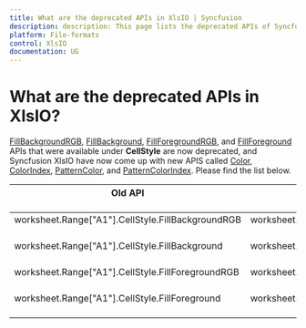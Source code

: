 ```yaml
---
title: What are the deprecated APIs in XlsIO | Syncfusion
description: description: This page lists the deprecated APIs of Syncfusion .NET Excel library (XlsIO) and their respective new APIs.
platform: File-formats
control: XlsIO
documentation: UG
---
```


# What are the deprecated APIs in XlsIO?

[FillBackgroundRGB](https://help.syncfusion.com/cr/file-formats/Syncfusion.XlsIO.IExtendedFormat.html#Syncfusion_XlsIO_IExtendedFormat_FillBackgroundRGB), [FillBackground](https://help.syncfusion.com/cr/file-formats/Syncfusion.XlsIO.IExtendedFormat.html#Syncfusion_XlsIO_IExtendedFormat_FillBackground), [FillForegroundRGB](https://help.syncfusion.com/cr/file-formats/Syncfusion.XlsIO.IExtendedFormat.html#Syncfusion_XlsIO_IExtendedFormat_FillForegroundRGB), and [FillForeground](https://help.syncfusion.com/cr/file-formats/Syncfusion.XlsIO.IExtendedFormat.html#Syncfusion_XlsIO_IExtendedFormat_FillForeground) APIs that were available under **CellStyle** are now deprecated, and Syncfusion XlsIO have now come up with new APIS called [Color](https://help.syncfusion.com/cr/file-formats/Syncfusion.XlsIO.IExtendedFormat.html#Syncfusion_XlsIO_IExtendedFormat_Color), [ColorIndex](https://help.syncfusion.com/cr/file-formats/Syncfusion.XlsIO.IExtendedFormat.html#Syncfusion_XlsIO_IExtendedFormat_ColorIndex), [PatternColor](https://help.syncfusion.com/cr/file-formats/Syncfusion.XlsIO.IExtendedFormat.html#Syncfusion_XlsIO_IExtendedFormat_PatternColor), and [PatternColorIndex](https://help.syncfusion.com/cr/file-formats/Syncfusion.XlsIO.IExtendedFormat.html#Syncfusion_XlsIO_IExtendedFormat_PatternColorIndex). Please find the list below.

<table>
<tr>
<th>Old API<br/><br/></th>
<th>New API<br/><br/></th>
</tr>
<tbody>
<tr>
<td>worksheet.Range["A1"].CellStyle.FillBackgroundRGB<br/><br/></td>
<td>worksheet.Range["A1"].CellStyle.Color<br/><br/></td>
</tr>
<tr>
<td>worksheet.Range["A1"].CellStyle.FillBackground<br/><br/></td>
<td>worksheet.Range["A1"].CellStyle.ColorIndex<br/><br/></td>
</tr>
<tr>
<td>worksheet.Range["A1"].CellStyle.FillForegroundRGB<br/><br/></td>
<td>worksheet.Range["A1"].CellStyle.PatternColor<br/><br/></td>
</tr>
<tr>
<td>worksheet.Range["A1"].CellStyle.FillForeground<br/><br/></td>
<td>worksheet.Range["A1"].CellStyle.PatternColorIndex<br/><br/></td>
</tr>
</tbody>
</table>
